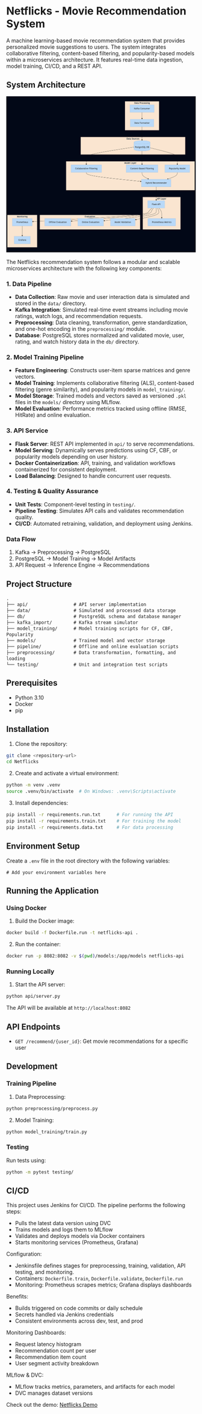 # Netflicks - Movie Recommendation System

A machine learning-based movie recommendation system that provides personalized movie suggestions to users. The system integrates collaborative filtering, content-based filtering, and popularity-based models within a microservices architecture. It features real-time data ingestion, model training, CI/CD, and a REST API.

## System Architecture

![System Architecture](images/sys_arch.png)

The Netflicks recommendation system follows a modular and scalable microservices architecture with the following key components:

### 1. Data Pipeline

* **Data Collection**: Raw movie and user interaction data is simulated and stored in the `data/` directory.
* **Kafka Integration**: Simulated real-time event streams including movie ratings, watch logs, and recommendation requests.
* **Preprocessing**: Data cleaning, transformation, genre standardization, and one-hot encoding in the `preprocessing/` module.
* **Database**: PostgreSQL stores normalized and validated movie, user, rating, and watch history data in the `db/` directory.

### 2. Model Training Pipeline

* **Feature Engineering**: Constructs user-item sparse matrices and genre vectors.
* **Model Training**: Implements collaborative filtering (ALS), content-based filtering (genre similarity), and popularity models in `model_training/`.
* **Model Storage**: Trained models and vectors saved as versioned `.pkl` files in the `models/` directory using MLflow.
* **Model Evaluation**: Performance metrics tracked using offline (RMSE, HitRate) and online evaluation.

### 3. API Service

* **Flask Server**: REST API implemented in `api/` to serve recommendations.
* **Model Serving**: Dynamically serves predictions using CF, CBF, or popularity models depending on user history.
* **Docker Containerization**: API, training, and validation workflows containerized for consistent deployment.
* **Load Balancing**: Designed to handle concurrent user requests.

### 4. Testing & Quality Assurance

* **Unit Tests**: Component-level testing in `testing/`.
* **Pipeline Testing**: Simulates API calls and validates recommendation quality.
* **CI/CD**: Automated retraining, validation, and deployment using Jenkins.

### Data Flow

1. Kafka → Preprocessing → PostgreSQL
2. PostgreSQL → Model Training → Model Artifacts
3. API Request → Inference Engine → Recommendations

## Project Structure

```
.
├── api/                 # API server implementation
├── data/                # Simulated and processed data storage
├── db/                  # PostgreSQL schema and database manager
├── kafka_import/        # Kafka stream simulator
├── model_training/      # Model training scripts for CF, CBF, Popularity
├── models/              # Trained model and vector storage
├── pipeline/            # Offline and online evaluation scripts
├── preprocessing/       # Data transformation, formatting, and loading
└── testing/             # Unit and integration test scripts
```

## Prerequisites

* Python 3.10
* Docker
* pip

## Installation

1. Clone the repository:

```bash
git clone <repository-url>
cd Netflicks
```

2. Create and activate a virtual environment:

```bash
python -m venv .venv
source .venv/bin/activate  # On Windows: .venv\Scripts\activate
```

3. Install dependencies:

```bash
pip install -r requirements.run.txt      # For running the API
pip install -r requirements.train.txt    # For training the model
pip install -r requirements.data.txt     # For data processing
```

## Environment Setup

Create a `.env` file in the root directory with the following variables:

```
# Add your environment variables here
```

## Running the Application

### Using Docker

1. Build the Docker image:

```bash
docker build -f Dockerfile.run -t netflicks-api .
```

2. Run the container:

```bash
docker run -p 8082:8082 -v $(pwd)/models:/app/models netflicks-api
```

### Running Locally

1. Start the API server:

```bash
python api/server.py
```

The API will be available at `http://localhost:8082`

## API Endpoints

* `GET /recommend/{user_id}`: Get movie recommendations for a specific user

## Development

### Training Pipeline

1. Data Preprocessing:

```bash
python preprocessing/preprocess.py
```

2. Model Training:

```bash
python model_training/train.py
```

### Testing

Run tests using:

```bash
python -m pytest testing/
```

## CI/CD

This project uses Jenkins for CI/CD. The pipeline performs the following steps:

* Pulls the latest data version using DVC
* Trains models and logs them to MLflow
* Validates and deploys models via Docker containers
* Starts monitoring services (Prometheus, Grafana)

Configuration:

* Jenkinsfile defines stages for preprocessing, training, validation, API testing, and monitoring.
* Containers: `Dockerfile.train`, `Dockerfile.validate`, `Dockerfile.run`
* Monitoring: Prometheus scrapes metrics; Grafana displays dashboards

Benefits:

* Builds triggered on code commits or daily schedule
* Secrets handled via Jenkins credentials
* Consistent environments across dev, test, and prod

Monitoring Dashboards:

* Request latency histogram
* Recommendation count per user
* Recommendation item count
* User segment activity breakdown

MLflow & DVC:

* MLflow tracks metrics, parameters, and artifacts for each model
* DVC manages dataset versions

Check out the demo: [Netflicks Demo](https://drive.google.com/file/d/1CCdUNZVvgnFCJ4mvuCaf0cEBxrtRKx2A/view?usp=sharing)
